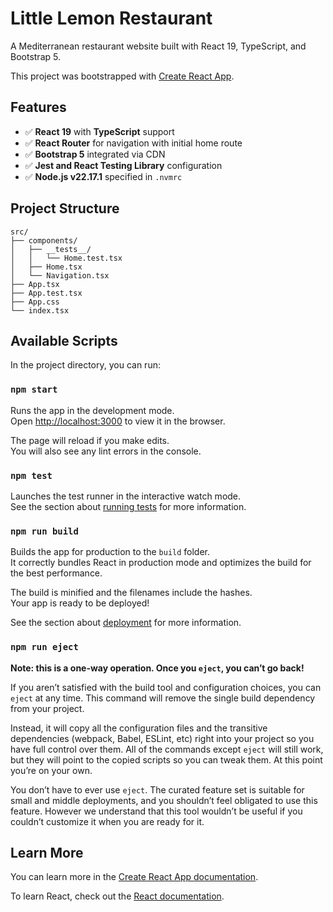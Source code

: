 # Little Lemon Restaurant

A Mediterranean restaurant website built with React 19, TypeScript, and Bootstrap 5.

This project was bootstrapped with [Create React App](https://github.com/facebook/create-react-app).

## Features

- ✅ **React 19** with **TypeScript** support
- ✅ **React Router** for navigation with initial home route
- ✅ **Bootstrap 5** integrated via CDN
- ✅ **Jest and React Testing Library** configuration
- ✅ **Node.js v22.17.1** specified in `.nvmrc`

## Project Structure

```
src/
├── components/
│   ├── __tests__/
│   │   └── Home.test.tsx
│   ├── Home.tsx
│   └── Navigation.tsx
├── App.tsx
├── App.test.tsx
├── App.css
└── index.tsx
```

## Available Scripts

In the project directory, you can run:

### `npm start`

Runs the app in the development mode.\
Open [http://localhost:3000](http://localhost:3000) to view it in the browser.

The page will reload if you make edits.\
You will also see any lint errors in the console.

### `npm test`

Launches the test runner in the interactive watch mode.\
See the section about [running tests](https://facebook.github.io/create-react-app/docs/running-tests) for more information.

### `npm run build`

Builds the app for production to the `build` folder.\
It correctly bundles React in production mode and optimizes the build for the best performance.

The build is minified and the filenames include the hashes.\
Your app is ready to be deployed!

See the section about [deployment](https://facebook.github.io/create-react-app/docs/deployment) for more information.

### `npm run eject`

**Note: this is a one-way operation. Once you `eject`, you can’t go back!**

If you aren’t satisfied with the build tool and configuration choices, you can `eject` at any time. This command will remove the single build dependency from your project.

Instead, it will copy all the configuration files and the transitive dependencies (webpack, Babel, ESLint, etc) right into your project so you have full control over them. All of the commands except `eject` will still work, but they will point to the copied scripts so you can tweak them. At this point you’re on your own.

You don’t have to ever use `eject`. The curated feature set is suitable for small and middle deployments, and you shouldn’t feel obligated to use this feature. However we understand that this tool wouldn’t be useful if you couldn’t customize it when you are ready for it.

## Learn More

You can learn more in the [Create React App documentation](https://facebook.github.io/create-react-app/docs/getting-started).

To learn React, check out the [React documentation](https://reactjs.org/).
